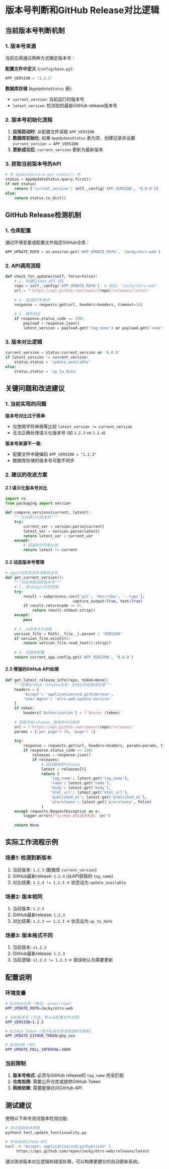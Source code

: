 # 版本号判断和GitHub Release对比逻辑

## 当前版本号判断机制

### 1. 版本号来源
当前应用通过两种方式确定版本号：

**配置文件中定义** (`config/base.py`):
```python
APP_VERSION = "1.2.3"
```

**数据库存储** (`AppUpdateStatus` 表):
- `current_version`: 当前运行的版本号
- `latest_version`: 检测到的最新GitHub release版本号

### 2. 版本号初始化流程
1. **应用启动时**: 从配置文件读取 `APP_VERSION`
2. **数据库初始化**: 如果 `AppUpdateStatus` 表为空，创建记录并设置 `current_version = APP_VERSION`
3. **更新成功后**: `current_version` 更新为最新版本

### 3. 获取当前版本号的API
```python
# 在 UpdateService.get_status() 中
status = AppUpdateStatus.query.first()
if not status:
    return {'current_version': self._config('APP_VERSION', '0.0.0')}
else:
    return status.to_dict()
```

## GitHub Release检测机制

### 1. 仓库配置
通过环境变量或配置文件指定GitHub仓库：
```python
APP_UPDATE_REPO = os.environ.get('APP_UPDATE_REPO', 'Jacky/otrs-web')
```

### 2. API调用流程
```python
def check_for_updates(self, force=False):
    # 1. 构建GitHub API URL
    repo = self._config('APP_UPDATE_REPO')  # 例如: "Jacky/otrs-web"
    url = f'https://api.github.com/repos/{repo}/releases/latest'
    
    # 2. 发送HTTP请求
    response = requests.get(url, headers=headers, timeout=10)
    
    # 3. 解析响应
    if response.status_code == 200:
        payload = response.json()
        latest_version = payload.get('tag_name') or payload.get('name')
```

### 3. 版本对比逻辑
```python
current_version = status.current_version or '0.0.0'
if latest_version != current_version:
    status.status = 'update_available'
else:
    status.status = 'up_to_date'
```

## 关键问题和改进建议

### 1. 当前实现的问题

**版本号对比过于简单**:
- 仅使用字符串相等比较 `latest_version != current_version`
- 无法正确处理语义化版本号 (如 `1.2.3` vs `1.2.4`)

**版本号来源不一致**:
- 配置文件中硬编码 `APP_VERSION = "1.2.3"`
- 数据库存储的版本号可能不同步

### 2. 建议的改进方案

#### 2.1 语义化版本号对比
```python
import re
from packaging import version

def compare_versions(current, latest):
    """比较语义化版本号"""
    try:
        current_ver = version.parse(current)
        latest_ver = version.parse(latest)
        return latest_ver > current_ver
    except:
        # 回退到字符串比较
        return latest != current
```

#### 2.2 动态版本号管理
```python
# 从git标签或文件读取版本号
def get_current_version():
    """动态获取当前版本号"""
    # 1. 尝试从git标签获取
    try:
        result = subprocess.run(['git', 'describe', '--tags'], 
                              capture_output=True, text=True)
        if result.returncode == 0:
            return result.stdout.strip()
    except:
        pass
    
    # 2. 从版本文件读取
    version_file = Path(__file__).parent / 'VERSION'
    if version_file.exists():
        return version_file.read_text().strip()
    
    # 3. 回退到配置
    return current_app.config.get('APP_VERSION', '0.0.0')
```

#### 2.3 增强的GitHub API处理
```python
def get_latest_release_info(repo, token=None):
    """获取GitHub release信息，支持分页和错误处理"""
    headers = {
        'Accept': 'application/vnd.github+json',
        'User-Agent': 'otrs-web-update-service'
    }
    if token:
        headers['Authorization'] = f'Bearer {token}'
    
    # 获取所有release，按发布时间排序
    url = f'https://api.github.com/repos/{repo}/releases'
    params = {'per_page': 10, 'page': 1}
    
    try:
        response = requests.get(url, headers=headers, params=params, timeout=15)
        if response.status_code == 200:
            releases = response.json()
            if releases:
                # 返回最新的release
                latest = releases[0]
                return {
                    'tag_name': latest.get('tag_name'),
                    'name': latest.get('name'),
                    'body': latest.get('body'),
                    'html_url': latest.get('html_url'),
                    'published_at': latest.get('published_at'),
                    'prerelease': latest.get('prerelease', False)
                }
    except requests.RequestException as e:
        logger.error(f"GitHub API请求失败: {e}")
    
    return None
```

## 实际工作流程示例

### 场景1: 检测到新版本
1. 当前版本: `1.2.3` (数据库 `current_version`)
2. GitHub最新release: `1.2.4` (从API获取的 `tag_name`)
3. 对比结果: `1.2.4 != 1.2.3` → 状态设为 `update_available`

### 场景2: 版本相同
1. 当前版本: `1.2.3`
2. GitHub最新release: `1.2.3`
3. 对比结果: `1.2.3 == 1.2.3` → 状态设为 `up_to_date`

### 场景3: 版本格式不同
1. 当前版本: `v1.2.3`
2. GitHub最新release: `1.2.3`
3. 当前逻辑: `v1.2.3 != 1.2.3` → 错误地认为需要更新

## 配置说明

### 环境变量
```bash
# GitHub仓库 (格式: owner/repo)
APP_UPDATE_REPO=Jacky/otrs-web

# 当前版本号 (可选，默认从配置文件读取)
APP_VERSION=1.2.3

# GitHub Token (用于私有仓库或提高API限制)
APP_UPDATE_GITHUB_TOKEN=ghp_xxx

# 检测间隔 (秒)
APP_UPDATE_POLL_INTERVAL=3600
```

### 当前限制
1. **版本号格式**: 必须与GitHub release的 `tag_name` 完全匹配
2. **仓库权限**: 需要公开仓库或提供GitHub Token
3. **网络依赖**: 需要能够访问GitHub API

## 测试建议

使用以下命令测试版本检测功能:
```bash
# 测试当前版本获取
python3 test_update_functionality.py

# 手动测试GitHub API
curl -H "Accept: application/vnd.github+json" \
     https://api.github.com/repos/Jacky/otrs-web/releases/latest
```

通过改进版本对比逻辑和错误处理，可以构建更健壮的自动更新系统。
